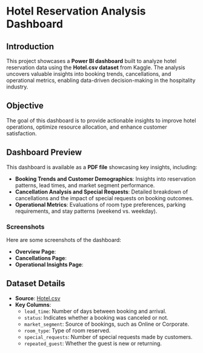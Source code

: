 # Hotel Reservation Analysis Dashboard

## Introduction
This project showcases a **Power BI dashboard** built to analyze hotel reservation data using the **Hotel.csv dataset** from Kaggle. The analysis uncovers valuable insights into booking trends, cancellations, and operational metrics, enabling data-driven decision-making in the hospitality industry.

## Objective
The goal of this dashboard is to provide actionable insights to improve hotel operations, optimize resource allocation, and enhance customer satisfaction.

## Dashboard Preview
This dashboard is available as a **PDF file** showcasing key insights, including:
- **Booking Trends and Customer Demographics**: Insights into reservation patterns, lead times, and market segment performance.
- **Cancellation Analysis and Special Requests**: Detailed breakdown of cancellations and the impact of special requests on booking outcomes.
- **Operational Metrics**: Evaluations of room type preferences, parking requirements, and stay patterns (weekend vs. weekday).

### Screenshots
Here are some screenshots of the dashboard:
- **Overview Page**: 
- **Cancellations Page**: 
- **Operational Insights Page**: 

## Dataset Details
- **Source**: [Hotel.csv](https://www.kaggle.com/datasets/ahmedwaelnasef/hotel-booking/data)
- **Key Columns**:
  - `lead_time`: Number of days between booking and arrival.
  - `status`: Indicates whether a booking was canceled or not.
  - `market_segment`: Source of bookings, such as Online or Corporate.
  - `room_type`: Type of room reserved.
  - `special_requests`: Number of special requests made by customers.
  - `repeated_guest`: Whether the guest is new or returning.
